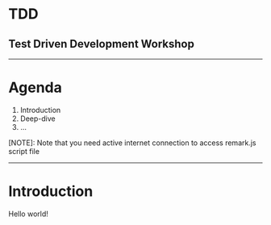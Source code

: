 
# TDD

## Test Driven Development Workshop

---

# Agenda

1. Introduction
2. Deep-dive
3. ...

[NOTE]: Note that you need active internet connection to access remark.js script file

---

# Introduction

Hello world!
